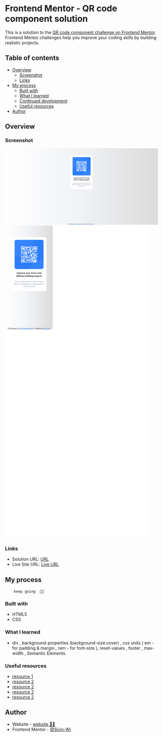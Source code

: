 # Frontend Mentor - QR code component solution

This is a solution to the [QR code component challenge on Frontend Mentor](https://www.frontendmentor.io/challenges/qr-code-component-iux_sIO_H). Frontend Mentor challenges help you improve your coding skills by building realistic projects. 

## Table of contents

- [Overview](#overview)
  - [Screenshot](#screenshot)
  - [Links](#links)
- [My process](#my-process)
  - [Built with](#built-with)
  - [What I learned](#what-i-learned)
  - [Continued development](#continued-development)
  - [Useful resources](#useful-resources)
- [Author](#author)



## Overview

### Screenshot

![](./screenshoot/Screenshot%202022-12-15%20at%2001-26-18%20Frontend%20Mentor%20QR%20code%20component.png)
![](./screenshoot/Screenshot%202022-12-15%20at%2001-26-35%20Frontend%20Mentor%20QR%20code%20component.png)

### Links

- Solution URL: [URL](https://www.frontendmentor.io/challenges/qr-code-component-iux_sIO_H)
- Live Site URL: [Live URL](https://hilarious-syrniki-02360e.netlify.app)

## My process
        keep going  🐱‍👤 
### Built with

- HTML5 
- CSS 


### What I learned


- div , background-properties  (background-size:cover) , css units ( em - for padding & margin , rem - for font-size ), reset-values , footer , max-width , Semantic Elements.



### Useful resources

- [resource 1](https://developer.mozilla.org/en-US/)
- [ resource 2](https://stackoverflow.com/)
- [ resource 2](https://www.youtube.com/channel/UCXgGY0wkgOzynnHvSEVmE3A)
- [ resource 2](https://www.youtube.com/@KevinPowell)
- [ resource 2](https://www.youtube.com/@TheCoderCoder)


## Author

- Website - [website 👩‍💻](https://hilarious-syrniki-02360e.netlify.app)
- Frontend Mentor - [@Sivin-Wi](https://www.frontendmentor.io/profile/Sivin-Wi)







